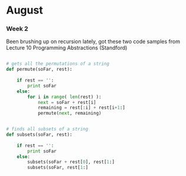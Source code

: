 
# August

### Week 2

Been brushing up on recursion lately, got these two code samples from Lecture 10 Programming Abstractions (Standford)

```python

# gets all the permutations of a string
def permute(soFar, rest):
	
	if rest == '':
		print soFar
	else:
		for i in range( len(rest) ):
			next = soFar + rest[i]
			remaining = rest[:i] + rest[i+1:]
			permute(next, remaining)


# finds all subsets of a string
def subsets(soFar, rest):
	
	if rest == '':
		print soFar
	else:
		subsets(soFar + rest[0], rest[1:]
		subsets(soFar, rest[1:]

```
